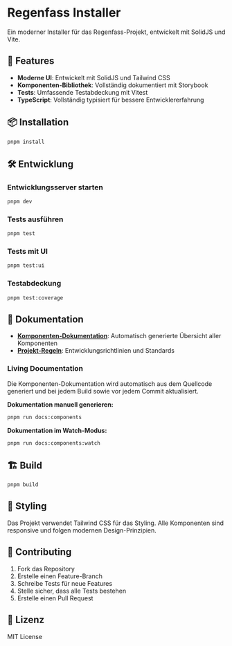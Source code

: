 # Regenfass Installer

Ein moderner Installer für das Regenfass-Projekt, entwickelt mit SolidJS und Vite.

## 🚀 Features

- **Moderne UI**: Entwickelt mit SolidJS und Tailwind CSS
- **Komponenten-Bibliothek**: Vollständig dokumentiert mit Storybook
- **Tests**: Umfassende Testabdeckung mit Vitest
- **TypeScript**: Vollständig typisiert für bessere Entwicklererfahrung

## 📦 Installation

```bash
pnpm install
```

## 🛠️ Entwicklung

### Entwicklungsserver starten

```bash
pnpm dev
```

### Tests ausführen

```bash
pnpm test
```

### Tests mit UI

```bash
pnpm test:ui
```

### Testabdeckung

```bash
pnpm test:coverage
```

## 📖 Dokumentation

- **[Komponenten-Dokumentation](./docs/COMPONENTS.md)**: Automatisch generierte Übersicht aller Komponenten
- **[Projekt-Regeln](./docs/WARP.md)**: Entwicklungsrichtlinien und Standards

### Living Documentation

Die Komponenten-Dokumentation wird automatisch aus dem Quellcode generiert und bei jedem Build sowie vor jedem Commit aktualisiert.

**Dokumentation manuell generieren:**

```bash
pnpm run docs:components
```

**Dokumentation im Watch-Modus:**

```bash
pnpm run docs:components:watch
```

## 🏗️ Build

```bash
pnpm build
```

## 🎨 Styling

Das Projekt verwendet Tailwind CSS für das Styling. Alle Komponenten sind responsive und folgen modernen Design-Prinzipien.

## 📝 Contributing

1. Fork das Repository
2. Erstelle einen Feature-Branch
3. Schreibe Tests für neue Features
4. Stelle sicher, dass alle Tests bestehen
5. Erstelle einen Pull Request

## 📄 Lizenz

MIT License
